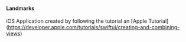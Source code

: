 #### Landmarks

iOS Application created by following the tutorial an [Apple Tutorial] (https://developer.apple.com/tutorials/swiftui/creating-and-combining-views)
